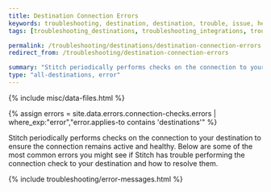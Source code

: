 ```yaml
---
title: Destination Connection Errors
keywords: troubleshooting, destination, destination, trouble, issue, help, error, errors, connection issue, connection
tags: [troubleshooting_destinations, troubleshooting_integrations, troubleshooting_errors]

permalink: /troubleshooting/destinations/destination-connection-errors
redirect_from: /troubleshooting/destination-connection-errors

summary: "Stitch periodically performs checks on the connection to your destination to ensure the connection remains active and healthy. In this article are some of the most common errors you might see if Stitch has trouble performing the connection check to your destination and how to resolve them."
type: "all-destinations, error"
---
```

{% include misc/data-files.html %}

{% assign errors = site.data.errors.connection-checks.errors | where_exp:"error","error.applies-to contains 'destinations'" %}

Stitch periodically performs checks on the connection to your destination to ensure the connection remains active and healthy. Below are some of the most common errors you might see if Stitch has trouble performing the connection check to your destination and how to resolve them.

{% include troubleshooting/error-messages.html %}